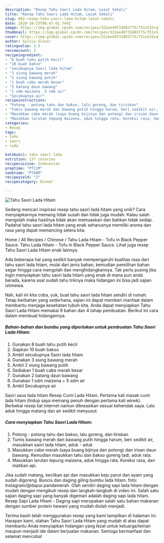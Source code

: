```yaml
---
description: "Resep Tahu Saori Lada Hitam, Lezat Sekali"
title: "Resep Tahu Saori Lada Hitam, Lezat Sekali"
slug: 602-resep-tahu-saori-lada-hitam-lezat-sekali
date: 2020-10-23T06:47:01.744Z
image: https://img-global.cpcdn.com/recipes/322ee49f31803775/751x532cq70/tahu-saori-lada-hitam-foto-resep-utama.jpg
thumbnail: https://img-global.cpcdn.com/recipes/322ee49f31803775/751x532cq70/tahu-saori-lada-hitam-foto-resep-utama.jpg
cover: https://img-global.cpcdn.com/recipes/322ee49f31803775/751x532cq70/tahu-saori-lada-hitam-foto-resep-utama.jpg
author: Sylvia Glover
ratingvalue: 3.5
reviewcount: 3
recipeingredient:
- "8 buah tahu putih kecil"
- "10 buah bakso"
- "secukupnya Saori lada hitam"
- "3 siung bawang merah"
- "2 siung bawang putih"
- "1 buah cabe merah besar"
- "2 batang daun bawang"
- "1 sdm maizena  5 sdm air"
- "Secukupnya air"
recipeinstructions:
- "Potong - potong tahu dan bakso, lalu goreng, dan tiriskan"
- "Tumis bawang merah dan bawang putih hingga harum, beri sedikit air, masukkan saori lada hitam, aduk - aduk"
- "Masukkan cabe merah (saya buang bijinya dan potong) dan irisan daun bawang. Kemudian masukkan tahu dan bakso goreng tadi, aduk rata."
- "Masukkan larutan tepung maizena, aduk hingga rata. Koreksi rasa, dan matikan api."
categories:
- Resep
tags:
- tahu
- saori
- lada

katakunci: tahu saori lada 
nutrition: 137 calories
recipecuisine: Indonesian
preptime: "PT11M"
cooktime: "PT48M"
recipeyield: "2"
recipecategory: Dinner

---
```



![Tahu Saori Lada Hitam](https://img-global.cpcdn.com/recipes/322ee49f31803775/751x532cq70/tahu-saori-lada-hitam-foto-resep-utama.jpg)

Sedang mencari inspirasi resep tahu saori lada hitam yang unik? Cara menyiapkannya memang tidak susah dan tidak juga mudah. Kalau salah mengolah maka hasilnya tidak akan memuaskan dan bahkan tidak sedap. Padahal tahu saori lada hitam yang enak seharusnya memiliki aroma dan rasa yang dapat memancing selera kita.

Home / All Recipes / Chinese / Tahu Lada Hitam - Tofu in Black Pepper Sauce. Tahu Lada Hitam - Tofu in Black Pepper Sauce. Lihat juga resep Tahu Saori Lada Hitam enak lainnya.

Ada beberapa hal yang sedikit banyak mempengaruhi kualitas rasa dari tahu saori lada hitam, mulai dari jenis bahan, kemudian pemilihan bahan segar hingga cara mengolah dan menghidangkannya. Tak perlu pusing jika ingin menyiapkan tahu saori lada hitam yang enak di mana pun anda berada, karena asal sudah tahu triknya maka hidangan ini bisa jadi sajian istimewa.


Nah, kali ini kita coba, yuk, buat tahu saori lada hitam sendiri di rumah. Tetap berbahan yang sederhana, sajian ini dapat memberi manfaat dalam membantu menjaga kesehatan tubuh kita. Anda dapat menyiapkan Tahu Saori Lada Hitam memakai 9 bahan dan 4 tahap pembuatan. Berikut ini cara dalam membuat hidangannya.

<!--inarticleads1-->

##### Bahan-bahan dan bumbu yang diperlukan untuk pembuatan Tahu Saori Lada Hitam:

1. Gunakan 8 buah tahu putih kecil
1. Siapkan 10 buah bakso
1. Ambil secukupnya Saori lada hitam
1. Gunakan 3 siung bawang merah
1. Ambil 2 siung bawang putih
1. Sediakan 1 buah cabe merah besar
1. Gunakan 2 batang daun bawang
1. Gunakan 1 sdm maizena + 5 sdm air
1. Ambil Secukupnya air


Saori saus lada hitam Resep Cumi Lada Hitam. Pertama kali masak cumi lada hitam (hidup saya memang penuh dengan pertama kali wkwk). Berbekal resep liat internet namun dikreasikan sesuai kehendak saya. Lalu aduk hingga matang dan air sedikit menyusut. 

<!--inarticleads2-->

##### Cara menyiapkan Tahu Saori Lada Hitam:

1. Potong - potong tahu dan bakso, lalu goreng, dan tiriskan
1. Tumis bawang merah dan bawang putih hingga harum, beri sedikit air, masukkan saori lada hitam, aduk - aduk
1. Masukkan cabe merah (saya buang bijinya dan potong) dan irisan daun bawang. Kemudian masukkan tahu dan bakso goreng tadi, aduk rata.
1. Masukkan larutan tepung maizena, aduk hingga rata. Koreksi rasa, dan matikan api.


Jika sudah matang, kecilkan api dan masukkan keju parut dan ayam yang sudah digoreng. Buncis dan daging giling bumbu lada hitam. foto: Instagram/@dapur.pandamerah. Olah sendiri daging sapi lada hitam dengan mudah dengan mengikuti resep dan langkah-langkah di video ini. Salah satu sajian daging sapi yang banyak digemari adalah daging sapi lada hitam. Resep Sapi Lada Hitam - Daging sapi merupakan salah satu bahan makanan dengan sumber protein hewani yang mudah diolah menjadi. 

Terima kasih telah menggunakan resep yang kami tampilkan di halaman ini. Harapan kami, olahan Tahu Saori Lada Hitam yang mudah di atas dapat membantu Anda menyiapkan hidangan yang lezat untuk keluarga/teman maupun menjadi ide dalam berjualan makanan. Semoga bermanfaat dan selamat mencoba!
